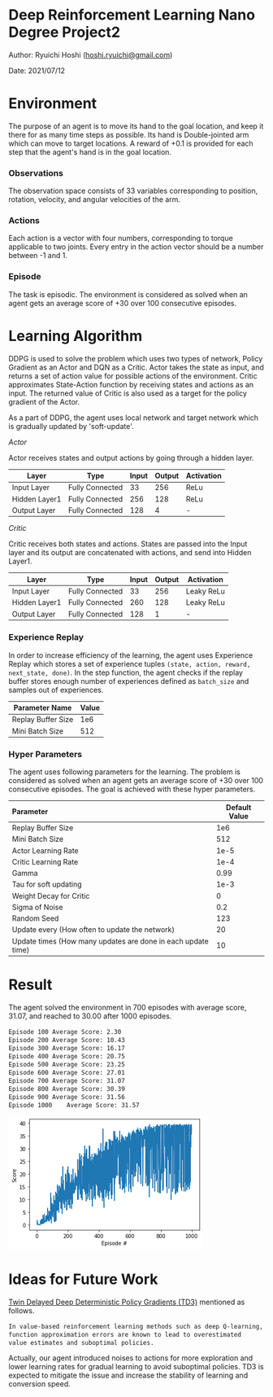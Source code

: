 # Deep Reinforcement Learning Nano Degree Project2

Author: Ryuichi Hoshi (hoshi.ryuichi@gmail.com)

Date: 2021/07/12

# Environment

The purpose of an agent is to move its hand to the goal location, and keep it there for as many time steps as possible.
Its hand is Double-jointed arm which can move to target locations.
A reward of +0.1 is provided for each step that the agent's hand is in the goal location. 

### Observations

The observation space consists of 33 variables corresponding to position, rotation, velocity, and angular velocities of the arm. 

### Actions
Each action is a vector with four numbers, corresponding to torque applicable to two joints. Every entry in the action vector should be a number between -1 and 1.

### Episode
The task is episodic. The environment is considered as solved when an agent gets an average score of +30 over 100
consecutive episodes.


# Learning Algorithm

DDPG is used to solve the problem which uses two types of network, Policy Gradient as an Actor
and DQN as a Critic. Actor takes the state as input, and returns a set of action value for possible actions of the environment.
Critic approximates State-Action function by receiving states and actions as an input. 
The returned value of Critic is also used as a target for the policy gradient of the Actor.

As a part of DDPG, the agent uses local network and target network which is gradually 
updated by 'soft-update'.


*Actor* 

Actor receives states and output actions by going through a hidden layer. 

Layer | Type | Input | Output | Activation
----------- | ------------- | ------- | ------- | -------
Input Layer | Fully Connected | 33 | 256 | ReLu
Hidden Layer1 | Fully Connected | 256 | 128 | ReLu
Output Layer | Fully Connected | 128 | 4 | - 

*Critic* 

Critic receives both states and actions. States are passed into the Input layer
and its output are concatenated with actions, and send into Hidden Layer1. 

Layer | Type | Input | Output | Activation
----------- | ------------- | ------- | ------- | -------
Input Layer | Fully Connected | 33 | 256 | Leaky ReLu
Hidden Layer1 | Fully Connected | 260 | 128 | Leaky ReLu
Output Layer | Fully Connected | 128 | 1 | - 

### Experience Replay
In order to increase efficiency of the learning, the agent uses Experience Replay which 
stores a set of experience tuples `(state, action, reward, next_state, done)`. In the step function, 
the agent checks if the replay buffer stores enough number of experiences defined as `batch_size`
and samples out of experiences.

Parameter Name | Value
------------ | -------------
Replay Buffer Size | 1e6
Mini Batch Size | 512


### Hyper Parameters
The agent uses following parameters for the learning. The problem is considered as solved
when an agent gets an average score of +30 over 100 consecutive episodes. The goal is achieved with these hyper
parameters.

Parameter | Default Value |
:--- | --- |
Replay Buffer Size | 1e6 |
Mini Batch Size | 512 |
Actor Learning Rate | 1e-5 |
Critic Learning Rate | 1e-4 |
Gamma | 0.99 |
Tau for soft updating | 1e-3 |
Weight Decay for Critic | 0 |
Sigma of Noise | 0.2 |
Random Seed | 123 |
Update every (How often to update the network) | 20
Update times (How many updates are done in each update time) | 10



# Result
The agent solved the environment in 700 episodes with average score, 31.07, and 
reached to 30.00 after 1000 episodes.

```angular2html
Episode 100	Average Score: 2.30
Episode 200	Average Score: 10.43
Episode 300	Average Score: 16.17
Episode 400	Average Score: 20.75
Episode 500	Average Score: 23.25
Episode 600	Average Score: 27.01
Episode 700	Average Score: 31.07
Episode 800	Average Score: 30.39
Episode 900	Average Score: 31.56
Episode 1000	Average Score: 31.57
```
![Average scores](./learning.png)

# Ideas for Future Work
[Twin Delayed Deep Deterministic Policy Gradients (TD3)]("https://arxiv.org/pdf/1802.09477.pdf") mentioned as follows.
```angular2html
In value-based reinforcement learning methods such as deep Q-learning, 
function approximation errors are known to lead to overestimated 
value estimates and suboptimal policies.
``` 
Actually, our agent introduced noises to actions for more exploration and lower learning rates for
gradual learning to avoid suboptimal policies. TD3 is expected to mitigate the issue and
increase the stability of learning and conversion speed.